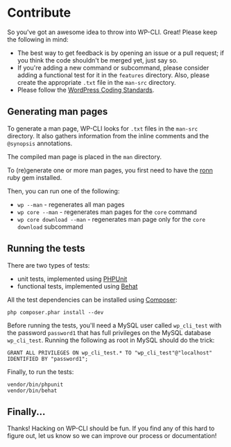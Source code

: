 Contribute
==========

So you've got an awesome idea to throw into WP-CLI. Great! Please keep the following in mind:

* The best way to get feedback is by opening an issue or a pull request; if you think the code shouldn't be merged yet, just say so.
* If you're adding a new command or subcommand, please consider adding a functional test for it in the `features` directory. Also, please create the appropriate `.txt` file in the `man-src` directory.
* Please follow the [WordPress Coding Standards](http://make.wordpress.org/core/handbook/coding-standards/).

Generating man pages
--------------------

To generate a man page, WP-CLI looks for `.txt` files in the `man-src` directory. It also gathers information from the inline comments and the `@synopsis` annotations.

The compiled man page is placed in the `man` directory.

To (re)generate one or more man pages, you first need to have the [ronn](https://rubygems.org/gems/ronn) ruby gem installed.

Then, you can run one of the following:

* `wp --man` - regenerates all man pages
* `wp core --man` - regenerates man pages for the `core` command
* `wp core download --man` - regenerates man page only for the `core download` subcommand

Running the tests
-----------------

There are two types of tests:

* unit tests, implemented using [PHPUnit](http://phpunit.de/)
* functional tests, implemented using [Behat](http://behat.org)

All the test dependencies can be installed using [Composer](http://getcomposer.org/):

    php composer.phar install --dev

Before running the tests, you'll need a MySQL user called `wp_cli_test` with the
password `password1` that has full privileges on the MySQL database `wp_cli_test`.
Running the following as root in MySQL should do the trick:

    GRANT ALL PRIVILEGES ON wp_cli_test.* TO "wp_cli_test"@"localhost" IDENTIFIED BY "password1";

Finally, to run the tests:

    vendor/bin/phpunit
    vendor/bin/behat

Finally...
----------

Thanks! Hacking on WP-CLI should be fun. If you find any of this hard to figure
out, let us know so we can improve our process or documentation!
